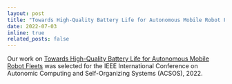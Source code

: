```yaml
---
layout: post
title: "Towards High-Quality Battery Life for Autonomous Mobile Robot Fleets"
date: 2022-07-03
inline: true
related_posts: false
---
```


Our work on [Towards High-Quality Battery Life for Autonomous Mobile Robot Fleets](https://ieeexplore.ieee.org/document/9935008/) was selected for the IEEE International Conference on Autonomic Computing and Self-Organizing Systems (ACSOS), 2022.
